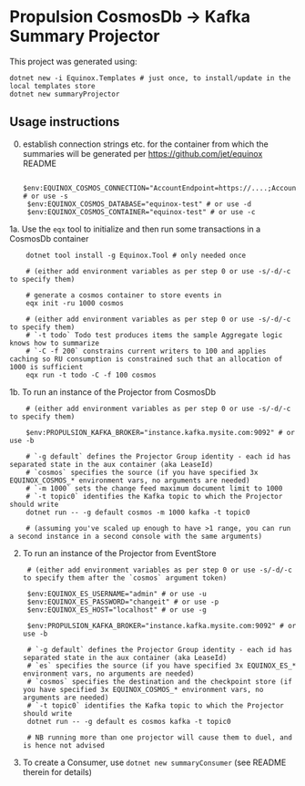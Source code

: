 # Propulsion CosmosDb -> Kafka Summary Projector

This project was generated using:

    dotnet new -i Equinox.Templates # just once, to install/update in the local templates store
    dotnet new summaryProjector

## Usage instructions

0. establish connection strings etc. for the container from which the summaries will be generated per https://github.com/jet/equinox README

        $env:EQUINOX_COSMOS_CONNECTION="AccountEndpoint=https://....;AccountKey=....=;" # or use -s
        $env:EQUINOX_COSMOS_DATABASE="equinox-test" # or use -d
        $env:EQUINOX_COSMOS_CONTAINER="equinox-test" # or use -c

1a. Use the `eqx` tool to initialize and then run some transactions in a CosmosDb container

        dotnet tool install -g Equinox.Tool # only needed once

        # (either add environment variables as per step 0 or use -s/-d/-c to specify them)

        # generate a cosmos container to store events in
        eqx init -ru 1000 cosmos

        # (either add environment variables as per step 0 or use -s/-d/-c to specify them)
        # `-t todo` Todo test produces items the sample Aggregate logic knows how to summarize
        # `-C -f 200` constrains current writers to 100 and applies caching so RU consumption is constrained such that an allocation of 1000 is sufficient
        eqx run -t todo -C -f 100 cosmos 

1b. To run an instance of the Projector from CosmosDb

        # (either add environment variables as per step 0 or use -s/-d/-c to specify them)

        $env:PROPULSION_KAFKA_BROKER="instance.kafka.mysite.com:9092" # or use -b

        # `-g default` defines the Projector Group identity - each id has separated state in the aux container (aka LeaseId)
        # `cosmos` specifies the source (if you have specified 3x EQUINOX_COSMOS_* environment vars, no arguments are needed)
        # `-m 1000` sets the change feed maximum document limit to 1000
        # `-t topic0` identifies the Kafka topic to which the Projector should write
        dotnet run -- -g default cosmos -m 1000 kafka -t topic0

        # (assuming you've scaled up enough to have >1 range, you can run a second instance in a second console with the same arguments)

2. To run an instance of the Projector from EventStore

        # (either add environment variables as per step 0 or use -s/-d/-c to specify them after the `cosmos` argument token)

        $env:EQUINOX_ES_USERNAME="admin" # or use -u
        $env:EQUINOX_ES_PASSWORD="changeit" # or use -p
        $env:EQUINOX_ES_HOST="localhost" # or use -g

        $env:PROPULSION_KAFKA_BROKER="instance.kafka.mysite.com:9092" # or use -b

        # `-g default` defines the Projector Group identity - each id has separated state in the aux container (aka LeaseId)
        # `es` specifies the source (if you have specified 3x EQUINOX_ES_* environment vars, no arguments are needed)
        # `cosmos` specifies the destination and the checkpoint store (if you have specified 3x EQUINOX_COSMOS_* environment vars, no arguments are needed)
        # `-t topic0` identifies the Kafka topic to which the Projector should write
        dotnet run -- -g default es cosmos kafka -t topic0

        # NB running more than one projector will cause them to duel, and is hence not advised

3. To create a Consumer, use `dotnet new summaryConsumer` (see README therein for details)